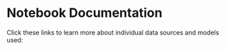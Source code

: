 # Notebook Documentation

Click these links to learn more about individual data sources and models used: